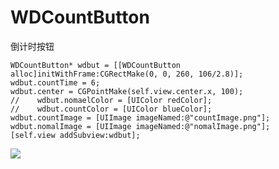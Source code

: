 # WDCountButton

倒计时按钮
  
    WDCountButton* wdbut = [[WDCountButton alloc]initWithFrame:CGRectMake(0, 0, 260, 106/2.8)];
    wdbut.countTime = 6;
    wdbut.center = CGPointMake(self.view.center.x, 100);
    //    wdbut.nomaelColor = [UIColor redColor];
    //    wdbut.countColor = [UIColor blueColor];
    wdbut.countImage = [UIImage imageNamed:@"countImage.png"];
    wdbut.nomalImage = [UIImage imageNamed:@"nomalImage.png"];
    [self.view addSubview:wdbut];
    
 ![](https://github.com/CrazyCodeMan/WDCountButton/raw/master/sample.png)
